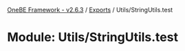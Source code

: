 [OneBE Framework - v2.6.3](../README.md) / [Exports](../modules.md) / Utils/StringUtils.test

# Module: Utils/StringUtils.test
